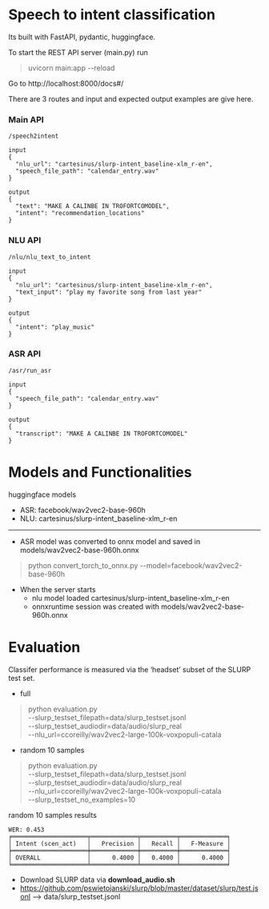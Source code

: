 # Speech to intent classification

Its built with FastAPI, pydantic, huggingface.

To start the REST API server (main.py) run 
>  uvicorn main:app --reload

Go to http://localhost:8000/docs#/

There are 3 routes and input and expected output examples are give here. 
### Main API

```
/speech2intent

input
{
  "nlu_url": "cartesinus/slurp-intent_baseline-xlm_r-en",
  "speech_file_path": "calendar_entry.wav"
}

output
{
  "text": "MAKE A CALINBE IN TROFORTCOMODEL",
  "intent": "recommendation_locations"
}
```

### NLU API

```
/nlu/nlu_text_to_intent

input
{
  "nlu_url": "cartesinus/slurp-intent_baseline-xlm_r-en",
  "text_input": "play my favorite song from last year"
}

output
{
  "intent": "play_music"
}
```

### ASR API

```
/asr/run_asr

input
{
  "speech_file_path": "calendar_entry.wav"
}

output
{
  "transcript": "MAKE A CALINBE IN TROFORTCOMODEL"
}
```
# Models and Functionalities

huggingface models
* ASR: facebook/wav2vec2-base-960h
* NLU: cartesinus/slurp-intent_baseline-xlm_r-en
---
* ASR model was converted to onnx model and saved in models/wav2vec2-base-960h.onnx 
> python convert_torch_to_onnx.py --model=facebook/wav2vec2-base-960h


* When the server starts 
    * nlu model loaded cartesinus/slurp-intent_baseline-xlm_r-en
    * onnxruntime session was created with models/wav2vec2-base-960h.onnx

# Evaluation

Classifer performance is measured via the ‘headset’ subset of the SLURP test set.

* full
> python evaluation.py \
--slurp_testset_filepath=data/slurp_testset.jsonl \
--slurp_testset_audiodir=data/audio/slurp_real \
--nlu_url=ccoreilly/wav2vec2-large-100k-voxpopuli-catala

* random 10 samples
> python evaluation.py \
--slurp_testset_filepath=data/slurp_testset.jsonl \
--slurp_testset_audiodir=data/audio/slurp_real \
--nlu_url=ccoreilly/wav2vec2-large-100k-voxpopuli-catala \
--slurp_testset_no_examples=10

random 10 samples results
```
WER: 0.453
╒═════════════════════╤═════════════╤══════════╤═════════════╕
│ Intent (scen_act)   │   Precision │   Recall │   F-Measure │
╞═════════════════════╪═════════════╪══════════╪═════════════╡
│ OVERALL             │      0.4000 │   0.4000 │      0.4000 │
╘═════════════════════╧═════════════╧══════════╧═════════════╛ 
```

* Download SLURP data via **download_audio.sh**
* https://github.com/pswietojanski/slurp/blob/master/dataset/slurp/test.jsonl  --> data/slurp_testset.jsonl 
